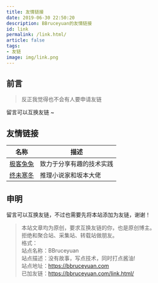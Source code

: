 ```yaml
---
title: 友情链接
date: 2019-06-30 22:50:20
description: BBruceyuan的友情链接
id: link
permalink: /link.html/
article: false
tags:
- 友链
image: img/link.png
---
```


## 前言

> 反正我觉得也不会有人要申请友链

留言可以互换友链 ~

## 友情链接

| 名称  | 描述 |
|---| ---|
| [极客兔兔](https://geektutu.com) | 致力于分享有趣的技术实践 |
| [终未寒冬](https://www.liuhuisheng.com/) | 推理小说家和坂本大佬 |


## 申明

留言可以互换友链，不过也需要先将本站添加为友链，谢谢！

> 本站文章均为原创，要求互换友链的你，也是原创博主。<br/>
> 拒绝和聚合站、采集站、转载站做朋友。<br/>
> 格式：<br/>
> 站点名称：BBruceyuan<br/>
> 站点描述：没有故事，写点技术，同时打点酱油!<br/>
> 站点地址：https://bbruceyuan.com<br/>
> 已加友链：https://bbruceyuan.com/link.html/<br/>
